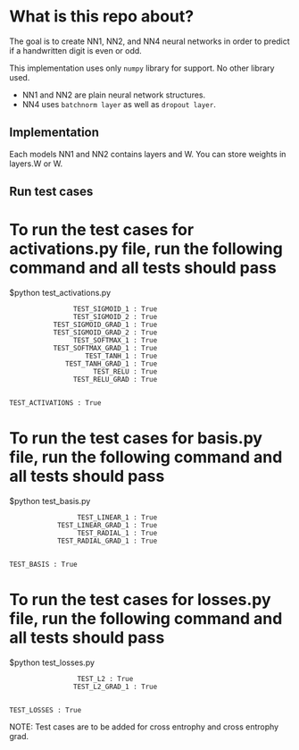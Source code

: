 # What is this repo about?

The goal is to create NN1, NN2, and NN4 neural networks in order to predict if a handwritten digit is even or odd.

This implementation uses only `numpy` library for support. No other library used. 

- NN1 and NN2 are plain neural network structures.
- NN4 uses `batchnorm layer` as well as `dropout layer`.

## Implementation
Each models NN1 and NN2 contains layers and W. You can store weights in layers.W or W.

## Run test cases

# To run the test cases for activations.py file, run the following command and all tests should pass
$python test_activations.py

```
                TEST_SIGMOID_1 : True
                TEST_SIGMOID_2 : True
           TEST_SIGMOID_GRAD_1 : True
           TEST_SIGMOID_GRAD_2 : True
                TEST_SOFTMAX_1 : True
           TEST_SOFTMAX_GRAD_1 : True
                   TEST_TANH_1 : True
              TEST_TANH_GRAD_1 : True
                     TEST_RELU : True
                TEST_RELU_GRAD : True


TEST_ACTIVATIONS : True
```

# To run the test cases for basis.py file, run the following command and all tests should pass
$python test_basis.py

```
                 TEST_LINEAR_1 : True
            TEST_LINEAR_GRAD_1 : True
                 TEST_RADIAL_1 : True
            TEST_RADIAL_GRAD_1 : True


TEST_BASIS : True
```

# To run the test cases for losses.py file, run the following command and all tests should pass
$python test_losses.py

```
                 TEST_L2 : True
                TEST_L2_GRAD_1 : True


TEST_LOSSES : True
```
NOTE: Test cases are to be added for cross entrophy and cross entrophy grad.

